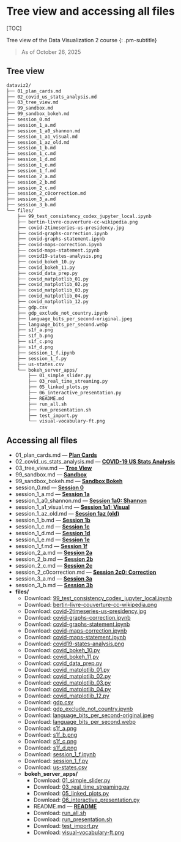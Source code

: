 # Tree view and accessing all files


[TOC]

Tree view of the Data Visualization 2 course
{: .pm-subtitle}



> As of October 26, 2025


## Tree view


```bash
dataviz2/
├── 01_plan_cards.md
├── 02_covid_us_stats_analysis.md
├── 03_tree_view.md
├── 99_sandbox.md
├── 99_sandbox_bokeh.md
├── session_0.md
├── session_1_a.md
├── session_1_a0_shannon.md
├── session_1_a1_visual.md
├── session_1_az_old.md
├── session_1_b.md
├── session_1_c.md
├── session_1_d.md
├── session_1_e.md
├── session_1_f.md
├── session_2_a.md
├── session_2_b.md
├── session_2_c.md
├── session_2_c0correction.md
├── session_3_a.md
├── session_3_b.md
└── files/
    ├── 99_test_consistency_codex_jupyter_local.ipynb
    ├── bertin-livre-couverture-cc-wikipedia.png
    ├── covid-2timeseries-us-presidency.jpg
    ├── covid-graphs-correction.ipynb
    ├── covid-graphs-statement.ipynb
    ├── covid-maps-correction.ipynb
    ├── covid-maps-statement.ipynb
    ├── covid19-states-analysis.png
    ├── covid_bokeh_10.py
    ├── covid_bokeh_11.py
    ├── covid_data_prep.py
    ├── covid_matplotlib_01.py
    ├── covid_matplotlib_02.py
    ├── covid_matplotlib_03.py
    ├── covid_matplotlib_04.py
    ├── covid_matplotlib_12.py
    ├── gdp.csv
    ├── gdp_exclude_not_country.ipynb
    ├── language_bits_per_second-original.jpeg
    ├── language_bits_per_second.webp
    ├── s1f_a.png
    ├── s1f_b.png
    ├── s1f_c.png
    ├── s1f_d.png
    ├── session_1_f.ipynb
    ├── session_1_f.py
    ├── us-states.csv
    └── bokeh_server_apps/
        ├── 01_simple_slider.py
        ├── 03_real_time_streaming.py
        ├── 05_linked_plots.py
        ├── 06_interactive_presentation.py
        ├── README.md
        ├── run_all.sh
        ├── run_presentation.sh
        ├── test_import.py
        └── visual-vocabulary-ft.png
```


## Accessing all files

- 01_plan_cards.md — [**Plan Cards**](01_plan_cards.md)
- 02_covid_us_stats_analysis.md — [**COVID-19 US Stats Analysis**](02_covid_us_stats_analysis.md)
- 03_tree_view.md — [**Tree View**](03_tree_view.md)
- 99_sandbox.md — [**Sandbox**](99_sandbox.md)
- 99_sandbox_bokeh.md — [**Sandbox Bokeh**](99_sandbox_bokeh.md)
- session_0.md — [**Session 0**](session_0.md)
- session_1_a.md — [**Session 1a**](session_1_a.md)
- session_1_a0_shannon.md — [**Session 1a0: Shannon**](session_1_a0_shannon.md)
- session_1_a1_visual.md — [**Session 1a1: Visual**](session_1_a1_visual.md)
- session_1_az_old.md — [**Session 1az (old)**](session_1az_old.md)
- session_1_b.md — [**Session 1b**](session_1_b.md)
- session_1_c.md — [**Session 1c**](session_1_c.md)
- session_1_d.md — [**Session 1d**](session_1_d.md)
- session_1_e.md — [**Session 1e**](session_1_e.md)
- session_1_f.md — [**Session 1f**](session_1_f.md)
- session_2_a.md — [**Session 2a**](session_2_a.md)
- session_2_b.md — [**Session 2b**](session_2_b.md)
- session_2_c.md — [**Session 2c**](session_2_c.md)
- session_2_c0correction.md — [**Session 2c0: Correction**](session_2_c0correction.md)
- session_3_a.md — [**Session 3a**](session_3_a.md)
- session_3_b.md — [**Session 3b**](session_3_b.md)
- **files/**
    - Download: <a href="/pm/dataviz2/files/99_test_consistency_codex_jupyter_local.ipynb" download>99_test_consistency_codex_jupyter_local.ipynb</a>
    - Download: <a href="/pm/dataviz2/files/bertin-livre-couverture-cc-wikipedia.png" download>bertin-livre-couverture-cc-wikipedia.png</a>
    - Download: <a href="/pm/dataviz2/files/covid-2timeseries-us-presidency.jpg" download>covid-2timeseries-us-presidency.jpg</a>
    - Download: <a href="/pm/dataviz2/files/covid-graphs-correction.ipynb" download>covid-graphs-correction.ipynb</a>
    - Download: <a href="/pm/dataviz2/files/covid-graphs-statement.ipynb" download>covid-graphs-statement.ipynb</a>
    - Download: <a href="/pm/dataviz2/files/covid-maps-correction.ipynb" download>covid-maps-correction.ipynb</a>
    - Download: <a href="/pm/dataviz2/files/covid-maps-statement.ipynb" download>covid-maps-statement.ipynb</a>
    - Download: <a href="/pm/dataviz2/files/covid19-states-analysis.png" download>covid19-states-analysis.png</a>
    - Download: <a href="/pm/dataviz2/files/covid_bokeh_10.py" download>covid_bokeh_10.py</a>
    - Download: <a href="/pm/dataviz2/files/covid_bokeh_11.py" download>covid_bokeh_11.py</a>
    - Download: <a href="/pm/dataviz2/files/covid_data_prep.py" download>covid_data_prep.py</a>
    - Download: <a href="/pm/dataviz2/files/covid_matplotlib_01.py" download>covid_matplotlib_01.py</a>
    - Download: <a href="/pm/dataviz2/files/covid_matplotlib_02.py" download>covid_matplotlib_02.py</a>
    - Download: <a href="/pm/dataviz2/files/covid_matplotlib_03.py" download>covid_matplotlib_03.py</a>
    - Download: <a href="/pm/dataviz2/files/covid_matplotlib_04.py" download>covid_matplotlib_04.py</a>
    - Download: <a href="/pm/dataviz2/files/covid_matplotlib_12.py" download>covid_matplotlib_12.py</a>
    - Download: <a href="/pm/dataviz2/files/gdp.csv" download>gdp.csv</a>
    - Download: <a href="/pm/dataviz2/files/gdp_exclude_not_country.ipynb" download>gdp_exclude_not_country.ipynb</a>
    - Download: <a href="/pm/dataviz2/files/language_bits_per_second-original.jpeg" download>language_bits_per_second-original.jpeg</a>
    - Download: <a href="/pm/dataviz2/files/language_bits_per_second.webp" download>language_bits_per_second.webp</a>
    - Download: <a href="/pm/dataviz2/files/s1f_a.png" download>s1f_a.png</a>
    - Download: <a href="/pm/dataviz2/files/s1f_b.png" download>s1f_b.png</a>
    - Download: <a href="/pm/dataviz2/files/s1f_c.png" download>s1f_c.png</a>
    - Download: <a href="/pm/dataviz2/files/s1f_d.png" download>s1f_d.png</a>
    - Download: <a href="/pm/dataviz2/files/session_1_f.ipynb" download>session_1_f.ipynb</a>
    - Download: <a href="/pm/dataviz2/files/session_1_f.py" download>session_1_f.py</a>
    - Download: <a href="/pm/dataviz2/files/us-states.csv" download>us-states.csv</a>
    - **bokeh_server_apps/**
        - Download: <a href="/pm/dataviz2/files/bokeh_server_apps/01_simple_slider.py" download>01_simple_slider.py</a>
        - Download: <a href="/pm/dataviz2/files/bokeh_server_apps/03_real_time_streaming.py" download>03_real_time_streaming.py</a>
        - Download: <a href="/pm/dataviz2/files/bokeh_server_apps/05_linked_plots.py" download>05_linked_plots.py</a>
        - Download: <a href="/pm/dataviz2/files/bokeh_server_apps/06_interactive_presentation.py" download>06_interactive_presentation.py</a>
        - README.md — [**README**](files/bokeh_server_apps/README.md)
        - Download: <a href="/pm/dataviz2/files/bokeh_server_apps/run_all.sh" download>run_all.sh</a>
        - Download: <a href="/pm/dataviz2/files/bokeh_server_apps/run_presentation.sh" download>run_presentation.sh</a>
        - Download: <a href="/pm/dataviz2/files/bokeh_server_apps/test_import.py" download>test_import.py</a>
        - Download: <a href="/pm/dataviz2/files/bokeh_server_apps/visual-vocabulary-ft.png" download>visual-vocabulary-ft.png</a>